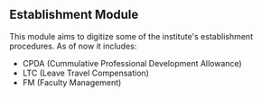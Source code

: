 ## Establishment Module

This module aims to digitize some of the institute's establishment procedures. As of now it includes:
- CPDA (Cummulative Professional Development Allowance)
- LTC (Leave Travel Compensation)
- FM (Faculty Management)
